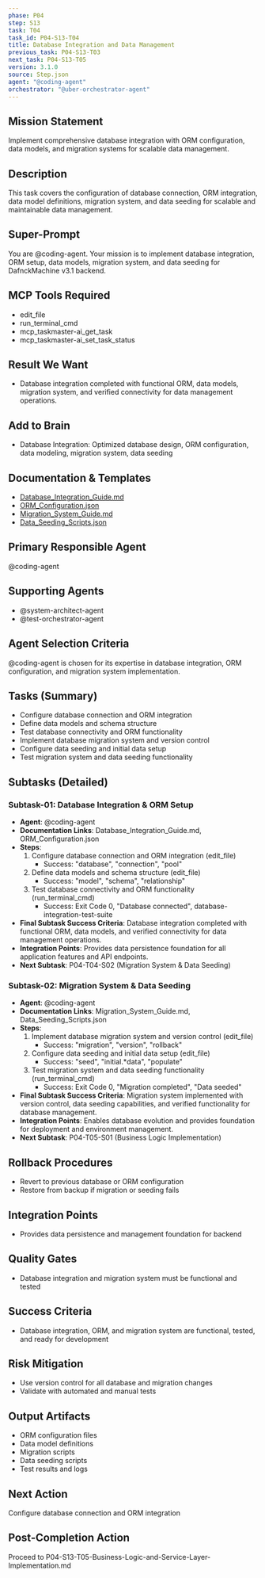 ```yaml
---
phase: P04
step: S13
task: T04
task_id: P04-S13-T04
title: Database Integration and Data Management
previous_task: P04-S13-T03
next_task: P04-S13-T05
version: 3.1.0
source: Step.json
agent: "@coding-agent"
orchestrator: "@uber-orchestrator-agent"
---
```


## Mission Statement
Implement comprehensive database integration with ORM configuration, data models, and migration systems for scalable data management.

## Description
This task covers the configuration of database connection, ORM integration, data model definitions, migration system, and data seeding for scalable and maintainable data management.

## Super-Prompt
You are @coding-agent. Your mission is to implement database integration, ORM setup, data models, migration system, and data seeding for DafnckMachine v3.1 backend.

## MCP Tools Required
- edit_file
- run_terminal_cmd
- mcp_taskmaster-ai_get_task
- mcp_taskmaster-ai_set_task_status

## Result We Want
- Database integration completed with functional ORM, data models, migration system, and verified connectivity for data management operations.

## Add to Brain
- Database Integration: Optimized database design, ORM configuration, data modeling, migration system, data seeding

## Documentation & Templates
- [Database_Integration_Guide.md](mdc:01_Machine/04_Documentation/Doc/Phase_4/13_Backend_Development/Database_Integration_Guide.md)
- [ORM_Configuration.json](mdc:01_Machine/04_Documentation/Doc/Phase_4/13_Backend_Development/ORM_Configuration.json)
- [Migration_System_Guide.md](mdc:01_Machine/04_Documentation/Doc/Phase_4/13_Backend_Development/Migration_System_Guide.md)
- [Data_Seeding_Scripts.json](mdc:01_Machine/04_Documentation/Doc/Phase_4/13_Backend_Development/Data_Seeding_Scripts.json)

## Primary Responsible Agent
@coding-agent

## Supporting Agents
- @system-architect-agent
- @test-orchestrator-agent

## Agent Selection Criteria
@coding-agent is chosen for its expertise in database integration, ORM configuration, and migration system implementation.

## Tasks (Summary)
- Configure database connection and ORM integration
- Define data models and schema structure
- Test database connectivity and ORM functionality
- Implement database migration system and version control
- Configure data seeding and initial data setup
- Test migration system and data seeding functionality

## Subtasks (Detailed)
### Subtask-01: Database Integration & ORM Setup
- **Agent**: @coding-agent
- **Documentation Links**: Database_Integration_Guide.md, ORM_Configuration.json
- **Steps**:
    1. Configure database connection and ORM integration (edit_file)
        - Success: "database", "connection", "pool"
    2. Define data models and schema structure (edit_file)
        - Success: "model", "schema", "relationship"
    3. Test database connectivity and ORM functionality (run_terminal_cmd)
        - Success: Exit Code 0, "Database connected", database-integration-test-suite
- **Final Subtask Success Criteria**: Database integration completed with functional ORM, data models, and verified connectivity for data management operations.
- **Integration Points**: Provides data persistence foundation for all application features and API endpoints.
- **Next Subtask**: P04-T04-S02 (Migration System & Data Seeding)

### Subtask-02: Migration System & Data Seeding
- **Agent**: @coding-agent
- **Documentation Links**: Migration_System_Guide.md, Data_Seeding_Scripts.json
- **Steps**:
    1. Implement database migration system and version control (edit_file)
        - Success: "migration", "version", "rollback"
    2. Configure data seeding and initial data setup (edit_file)
        - Success: "seed", "initial.*data", "populate"
    3. Test migration system and data seeding functionality (run_terminal_cmd)
        - Success: Exit Code 0, "Migration completed", "Data seeded"
- **Final Subtask Success Criteria**: Migration system implemented with version control, data seeding capabilities, and verified functionality for database management.
- **Integration Points**: Enables database evolution and provides foundation for deployment and environment management.
- **Next Subtask**: P04-T05-S01 (Business Logic Implementation)

## Rollback Procedures
- Revert to previous database or ORM configuration
- Restore from backup if migration or seeding fails

## Integration Points
- Provides data persistence and management foundation for backend

## Quality Gates
- Database integration and migration system must be functional and tested

## Success Criteria
- Database integration, ORM, and migration system are functional, tested, and ready for development

## Risk Mitigation
- Use version control for all database and migration changes
- Validate with automated and manual tests

## Output Artifacts
- ORM configuration files
- Data model definitions
- Migration scripts
- Data seeding scripts
- Test results and logs

## Next Action
Configure database connection and ORM integration

## Post-Completion Action
Proceed to P04-S13-T05-Business-Logic-and-Service-Layer-Implementation.md 